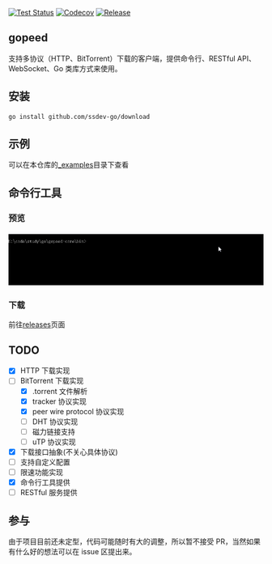 [![Test Status](https://github.com/ssdev-go/download/workflows/test/badge.svg)](https://github.com/ssdev-go/download/actions?query=workflow%3Atest)
[![Codecov](https://codecov.io/gh/monkeyWie/gopeed-core/branch/master/graph/badge.svg)](https://codecov.io/gh/monkeyWie/gopeed-core)
[![Release](https://img.shields.io/github/release/monkeyWie/gopeed-core.svg?style=flat-square)](https://github.com/ssdev-go/download/releases)

## gopeed

支持多协议（HTTP、BitTorrent）下载的客户端，提供命令行、RESTful API、WebSocket、Go 类库方式来使用。

## 安装

```sh
go install github.com/ssdev-go/download
```

## 示例

可以在本仓库的[\_examples](_examples)目录下查看

## 命令行工具

### 预览

![](_docs/img/cli-demo.gif)

### 下载

前往[releases](https://github.com/ssdev-go/download/releases)页面

## TODO

- [x] HTTP 下载实现
- [ ] BitTorrent 下载实现
  - [x] .torrent 文件解析
  - [x] tracker 协议实现
  - [x] peer wire protocol 协议实现
  - [ ] DHT 协议实现
  - [ ] 磁力链接支持
  - [ ] uTP 协议实现
- [x] 下载接口抽象(不关心具体协议)
- [ ] 支持自定义配置
- [ ] 限速功能实现
- [x] 命令行工具提供
- [ ] RESTful 服务提供

## 参与

由于项目目前还未定型，代码可能随时有大的调整，所以暂不接受 PR，当然如果有什么好的想法可以在 issue 区提出来。

